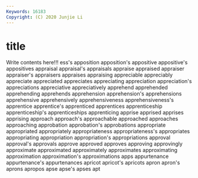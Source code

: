 ```yaml
---
Keywords: 16183
Copyright: (C) 2020 Junjie Li
---
```


# title

Write contents here!!!
ess's 
apposition 
apposition's 
appositive 
appositive's
appositives 
appraisal 
appraisal's 
appraisals 
appraise 
appraised 
appraiser 
appraiser's 
appraisers 
appraises
appraising 
appreciable 
appreciably 
appreciate 
appreciated 
appreciates 
appreciating 
appreciation 
appreciation's 
appreciations
appreciative 
appreciatively 
apprehend 
apprehended 
apprehending 
apprehends 
apprehension 
apprehension's 
apprehensions 
apprehensive
apprehensively 
apprehensiveness 
apprehensiveness's 
apprentice 
apprentice's 
apprenticed 
apprentices 
apprenticeship 
apprenticeship's 
apprenticeships
apprenticing 
apprise 
apprised 
apprises 
apprising 
approach 
approach's 
approachable 
approached 
approaches
approaching 
approbation 
approbation's 
approbations 
appropriate 
appropriated 
appropriately 
appropriateness 
appropriateness's 
appropriates
appropriating 
appropriation 
appropriation's 
appropriations 
approval 
approval's 
approvals 
approve 
approved 
approves
approving 
approvingly 
approximate 
approximated 
approximately 
approximates 
approximating 
approximation 
approximation's 
approximations
apps 
appurtenance 
appurtenance's 
appurtenances 
apricot 
apricot's 
apricots 
apron 
apron's 
aprons
apropos 
apse 
apse's 
apses 
apt 
